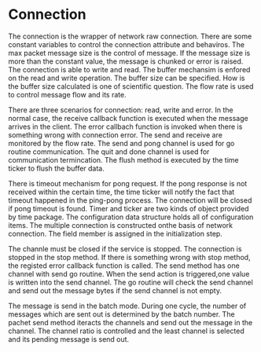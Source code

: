 # Connection

The connection is the wrapper of network raw connection. There are some constant variables to control the connection attribute and behaviros. The max packet message size is the control of message. If the message size is more than the constant value, the message is chunked or error is raised. The connection is able to write and read. The buffer mechansim is enfored on the read and write operation. The buffer size can be specified. How is the buffer size calculated is one of scientific question. The flow rate is used to control message flow and its rate.

There are three scenarios for connection: read, write and error. In the normal case, the receive callback function is executed when the message arrives in the client. The error callbach function is invoked when there is something wrong with connection error. The send and receive are monitored by the flow rate. The send and pong channel is used for go routine communication. The quit and done channel is used for communication termincation. The flush method is executed by the time ticker to flush the buffer data.

There is timeout mechanism for pong request. If the pong response is not received within the certain time, the time ticker will notify the fact that timeout happened in the ping-pong process. The connection will be closed if pong timeout is found. Timer and ticker are two kinds of object provided by time package. The configuration data structure holds all of configuration items. The multiple connection is constructed onthe basis of network connection. The field member is assigned in the initialization step. 

The channle must be closed if the service is stopped. The connection is stopped in the stop method. If there is something wrong with stop method, the registed error callback function is called. The send method has one channel with send go routine. When the send action is triggered,one value is written into the send channel. The go routine will check the send channel and send out the message bytes if the send channel is not empty. 

The message is send in the batch mode. During one cycle, the number of messages which are sent out is determined by the batch number. The pachet send method iteracts the channels and send out the message in the channel. The channel ratio is controlled and the least channel is selected and its pending message is send out.
